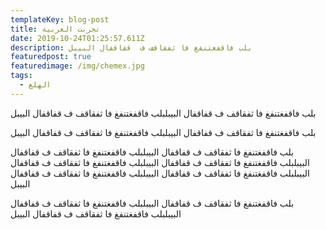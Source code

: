 ```yaml
---
templateKey: blog-post
title: تجربت العربية
date: 2019-10-24T01:25:57.611Z
description: بلب فاقفغتنفغ فا ثفقاقف ف  قفاقفال البيبل
featuredpost: true
featuredimage: /img/chemex.jpg
tags:
  - الهلع
---
```

بلب فاقفغتنفغ فا ثفقاقف ف  قفاقفال البيبلبلب فاقفغتنفغ فا ثفقاقف ف  قفاقفال البيبل



بلب فاقفغتنفغ فا ثفقاقف ف  قفاقفال البيبلبلب فاقفغتنفغ فا ثفقاقف ف  قفاقفال البيبل



بلب فاقفغتنفغ فا ثفقاقف ف  قفاقفال البيبلبلب فاقفغتنفغ فا ثفقاقف ف  قفاقفال البيبلبلب فاقفغتنفغ فا ثفقاقف ف  قفاقفال البيبلبلب فاقفغتنفغ فا ثفقاقف ف  قفاقفال البيبلبلب فاقفغتنفغ فا ثفقاقف ف  قفاقفال البيبلبلب فاقفغتنفغ فا ثفقاقف ف  قفاقفال البيبل

بلب فاقفغتنفغ فا ثفقاقف ف  قفاقفال البيبلبلب فاقفغتنفغ فا ثفقاقف ف  قفاقفال البيبلبلب فاقفغتنفغ فا ثفقاقف ف  قفاقفال البيبل
